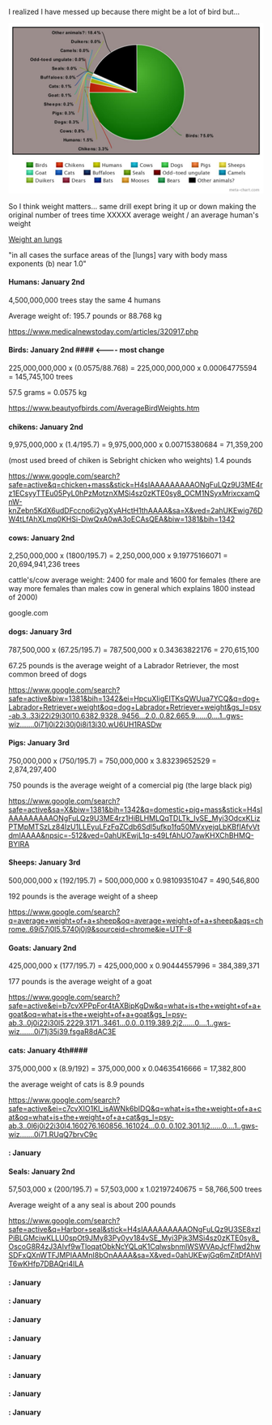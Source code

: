 I realized I have messed up because there might be a lot of bird but...

![alt text](meta-chart.jpeg)

So I think weight matters... same drill exept bring it up or down making the original number of trees time XXXXX average weight / an average human's weight

[Weight an lungs](https://www.ncbi.nlm.nih.gov/books/NBK218080/)

"in all cases the surface areas of the [lungs] vary with body mass exponents (b) near 1.0"

#### Humans: January 2nd ####

4,500,000,000 trees stay the same 4 humans

Average weight of: 195.7 pounds or 88.768 kg

https://www.medicalnewstoday.com/articles/320917.php

#### Birds: January 2nd ####  <---- most change

225,000,000,000 x (0.0575/88.768) = 225,000,000,000 x 0.00064775594 = 145,745,100 trees

57.5 grams = 0.0575 kg

https://www.beautyofbirds.com/AverageBirdWeights.htm

#### chikens: January 2nd ####

9,975,000,000 x (1.4/195.7) = 9,975,000,000 x 0.00715380684 = 71,359,200

(most used breed of chiken is Sebright chicken who weights) 1.4 pounds

https://www.google.com/search?safe=active&q=chicken+mass&stick=H4sIAAAAAAAAAONgFuLQz9U3ME4rz1ECsyyTTEu05PyL0hPzMotznXMSi4sz0zKTE0sy8_OCM1NSyxMrixcxamQnW-knZebn5KdX6udDFccno6i2ygXyAHctH1thAAAA&sa=X&ved=2ahUKEwig76DW4tLfAhXLmq0KHSi-DiwQxA0wA3oECAsQEA&biw=1381&bih=1342

#### cows: January 2nd ####

2,250,000,000 x (1800/195.7) = 2,250,000,000 x 9.19775166071 = 20,694,941,236 trees

cattle's/cow average weight: 2400 for male and 1600 for females (there are way more females than males cow in general which explains 1800 instead of 2000)

google.com

#### dogs: January 3rd ####

787,500,000 x (67.25/195.7) = 787,500,000 x 0.34363822176 = 270,615,100

67.25 pounds is the average weight of a Labrador Retriever, the most common breed of dogs

https://www.google.com/search?safe=active&biw=1381&bih=1342&ei=HpcuXIigEITKsQWUua7YCQ&q=dog+Labrador+Retriever+weight&oq=dog+Labrador+Retriever+weight&gs_l=psy-ab.3..33i22i29i30l10.6382.9328..9456...2.0..0.82.665.9......0....1..gws-wiz.......0i71j0i22i30j0i8i13i30.wU6UH1RASDw

#### Pigs: January 3rd ####

750,000,000 x (750/195.7) = 750,000,000 x 3.83239652529 = 2,874,297,400

750 pounds is the average weight of a comercial pig (the large black pig)

https://www.google.com/search?safe=active&sa=X&biw=1381&bih=1342&q=domestic+pig+mass&stick=H4sIAAAAAAAAAONgFuLQz9U3ME4rz1HiBLHMLQqTDLTk_IvSE_Myi3OdcxKLizPTMpMTSzLz84IzU1LLEyuLFzFqZCdb6Sdl5ufkp1fq50MVxyejqLbKBfIAfvVtdmIAAAA&npsic=-512&ved=0ahUKEwjL1q-s49LfAhUO7awKHXChBHMQ-BYIRA

#### Sheeps: January 3rd ####

500,000,000 x (192/195.7) = 500,000,000 x 0.98109351047 = 490,546,800

192 pounds is the average weight of a sheep

https://www.google.com/search?q=average+weight+of+a+sheep&oq=average+weight+of+a+sheep&aqs=chrome..69i57j0l5.5740j0j9&sourceid=chrome&ie=UTF-8

#### Goats: January 2nd ####

425,000,000 x (177/195.7) = 425,000,000 x 0.90444557996 = 384,389,371

177 pounds is the average weight of a goat

https://www.google.com/search?safe=active&ei=b7cvXPPpFor4tAXBipKgDw&q=what+is+the+weight+of+a+goat&oq=what+is+the+weight+of+a+goat&gs_l=psy-ab.3..0j0i22i30l5.2229.3171..3461...0.0..0.119.389.2j2......0....1..gws-wiz.......0i71j35i39.fsgaR8dAC3E

#### cats: January 4th####

375,000,000 x (8.9/192) = 375,000,000 x 0.04635416666 = 17,382,800

the average weight of cats is 8.9 pounds

https://www.google.com/search?safe=active&ei=c7cvXIO1KI_isAWNk6bIDQ&q=what+is+the+weight+of+a+cat&oq=what+is+the+weight+of+a+cat&gs_l=psy-ab.3..0l6j0i22i30l4.160276.160856..161024...0.0..0.102.301.1j2......0....1..gws-wiz.......0i71.RUqQ7brvC9c

#### : January  ####







#### Seals: January 2nd ####

57,503,000 x (200/195.7) = 57,503,000 x 1.02197240675 = 58,766,500 trees

Average weight of a any seal is about 200 pounds

https://www.google.com/search?safe=active&q=Harbor+seal&stick=H4sIAAAAAAAAAONgFuLQz9U3SE8xzlPiBLGMciwKLLU0spOt9JMy83Py0yv184vSE_Myi3Pjk3MSi4sz0zKTE0sy8_OscoG8R4zJ3AIvf9wTloqatObkNcYQLqK1CqlwsbnmlWSWVApJcfFIwd2hwSDFxQXnWTFJMPIAAMnI8bOnAAAA&sa=X&ved=0ahUKEwjGq6mZitDfAhVIT6wKHfp7DBAQri4ILA

#### : January  ####







#### : January  ####







#### : January  ####







#### : January  ####







#### : January  ####







#### : January  ####







#### : January  ####







#### : January  ####









